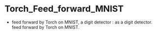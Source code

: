 # Torch_Feed_forward_MNIST
- feed forward by Torch on MNIST, a digit detector : as a digit detector. feed forward by Torch on MNIST.
